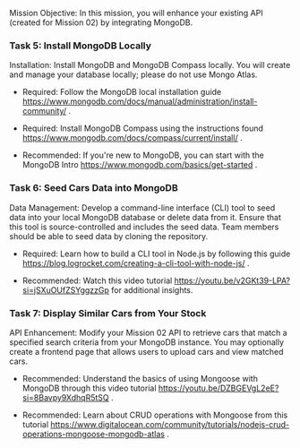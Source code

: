Mission Objective: In this mission, you will enhance your existing API (created for Mission 02) by integrating MongoDB.

### Task 5: Install MongoDB Locally

Installation: Install MongoDB and MongoDB Compass locally. You will create and manage your database locally; please do not use Mongo Atlas.

-   Required: Follow the MongoDB local installation guide https://www.mongodb.com/docs/manual/administration/install-community/ .

-   Required: Install MongoDB Compass using the instructions found https://www.mongodb.com/docs/compass/current/install/ .

-   Recommended: If you're new to MongoDB, you can start with the MongoDB Intro https://www.mongodb.com/basics/get-started .

### Task 6: Seed Cars Data into MongoDB

Data Management: Develop a command-line interface (CLI) tool to seed data into your local MongoDB database or delete data from it. Ensure that this tool is source-controlled and includes the seed data. Team members should be able to seed data by cloning the repository.

-   Required: Learn how to build a CLI tool in Node.js by following this guide https://blog.logrocket.com/creating-a-cli-tool-with-node-js/ .

-   Recommended: Watch this video tutorial https://youtu.be/v2GKt39-LPA?si=jSXuOUfZSYggzzGp for additional insights.

### Task 7: Display Similar Cars from Your Stock

API Enhancement: Modify your Mission 02 API to retrieve cars that match a specified search criteria from your MongoDB instance. You may optionally create a frontend page that allows users to upload cars and view matched cars.

-   Recommended: Understand the basics of using Mongoose with MongoDB through this video tutorial https://youtu.be/DZBGEVgL2eE?si=8Bavpy9XdhqR5tSQ .

-   Recommended: Learn about CRUD operations with Mongoose from this tutorial https://www.digitalocean.com/community/tutorials/nodejs-crud-operations-mongoose-mongodb-atlas .
